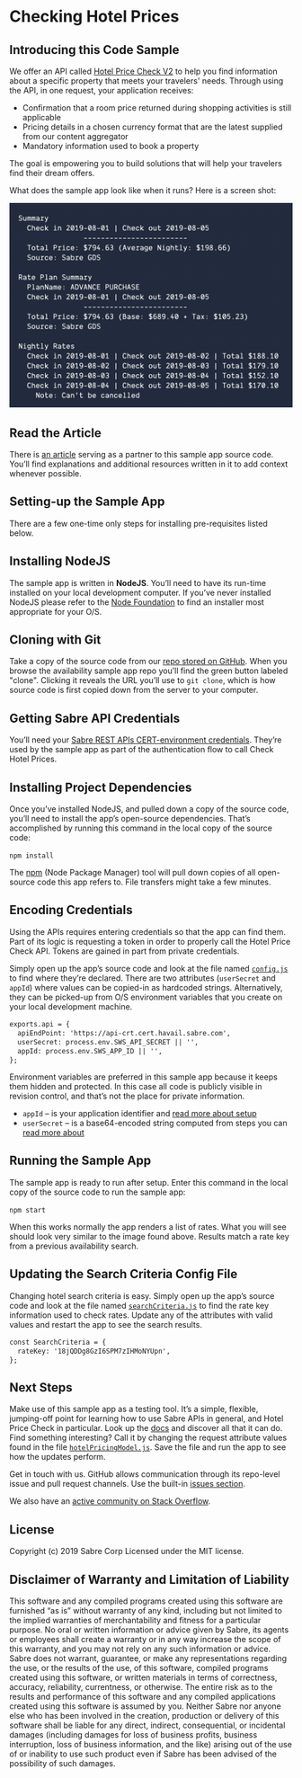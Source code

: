 # Checking Hotel Prices
## Introducing this Code Sample

We offer an API called [Hotel Price Check V2](https://developer.sabre.com/docs/rest_apis/hotel/search/hotel_price_check) to help you find information about a specific property that meets your travelers' needs. Through using the API, in one request, your application receives:

  * Confirmation that a room price returned during shopping activities is still applicable
  * Pricing details in a chosen currency format that are the latest supplied from our content aggregator
  * Mandatory information used to book a property

The goal is empowering you to build solutions that will help your travelers find their dream offers.

What does the sample app look like when it runs? Here is a screen shot:

![App Screenshot](./docs/HotelPriceCheckScreenshot.jpg)

## Read the Article

There is [an article](https://blog.developer.sabre.com/blog/2019/07/11/content-services-lodging-deep-dive-part-3-checking-prices/) serving as a partner to this sample app source code. You’ll find explanations and additional resources written in it to add context whenever possible. 

## Setting-up the Sample App

There are a few one-time only steps for installing pre-requisites listed below.

## Installing NodeJS

The sample app is written in **NodeJS**. You’ll need to have its run-time installed on your local development computer. If you’ve never installed NodeJS please refer to the [Node Foundation](https://nodejs.org/en/download/) to find an installer most appropriate for your O/S.
 
## Cloning with Git

Take a copy of the source code from our [repo stored on GitHub](https://github.com/SabreDevStudio). When you browse the availability sample app repo you’ll find the green button labeled "clone". Clicking it reveals the URL you’ll use to `git clone`, which is how source code is first copied down from the server to your computer. 

## Getting Sabre API Credentials

You’ll need your [Sabre REST APIs CERT-environment credentials](https://developer.sabre.com/guides/travel-agency/quickstart). They’re used by the sample app as part of the authentication flow to call Check Hotel Prices.

## Installing Project Dependencies

Once you’ve installed NodeJS, and pulled down a copy of the source code, you’ll need to install the app’s open-source dependencies. That’s accomplished by running this command in the local copy of the source code:

`npm install`

The [npm](https://www.npmjs.com/) (Node Package Manager) tool will pull down copies of all open-source code this app refers to. File transfers might take a few minutes.

## Encoding Credentials

Using the APIs requires entering credentials so that the app can find them. Part of its logic is requesting a token in order to properly call the Hotel Price Check API. Tokens are gained in part from private credentials.

Simply open up the app’s source code and look at the file named [`config.js`](./app/config.js) to find where they’re declared. There are two attributes (`userSecret` and `appId`) where values can be copied-in as hardcoded strings. Alternatively, they can be picked-up from O/S environment variables that you create on your local development machine.

```
exports.api = {
  apiEndPoint: 'https://api-crt.cert.havail.sabre.com',
  userSecret: process.env.SWS_API_SECRET || '',
  appId: process.env.SWS_APP_ID || '',
};
```

Environment variables are preferred in this sample app because it keeps them hidden and protected. In this case all code is publicly visible in revision control, and that’s not the place for private information.

* `appId` – is your application identifier and [read more about setup](https://developer.sabre.com/guides/travel-agency/content-services-for-lodging)
* `userSecret` – is a base64-encoded string computed from steps you can [read more about](https://developer.sabre.com/guides/travel-agency/how-to/rest-apis-token-credentials)

## Running the Sample App

The sample app is ready to run after setup. Enter this command in the local copy of the source code to run the sample app:

`npm start` 

When this works normally the app renders a list of rates. What you will see should look very similar to the image found above. Results match a rate key from a previous availability search.

## Updating the Search Criteria Config File

Changing hotel search criteria is easy. Simply open up the app’s source code and look at the file named [`searchCriteria.js`](./app/searchCriteria.js) to find the rate key information used to check rates. Update any of the attributes with valid values and restart the app to see the search results. 

```
const SearchCriteria = {
  rateKey: '18jQDDg8GzI6SPM7zIHMoNYUpn',
};
```

## Next Steps

Make use of this sample app as a testing tool. It’s a simple, flexible, jumping-off point for learning how to use Sabre APIs in general, and Hotel Price Check in particular. Look up the [docs](https://developer.sabre.com/docs/rest_apis/hotel/search/hotel_price_check) and discover all that it can do. Find something interesting? Call it by changing the request attribute values found in the file [`hotelPricingModel.js`](./app/hotelPricingModel.js). Save the file and run the app to see how the updates perform.

Get in touch with us. GitHub allows communication through its repo-level issue and pull request channels. Use the built-in [issues section](https://github.com/SabreDevStudio/hotel-price-check-v2-sample-nodejs/issues).

We also have an [active community on Stack Overflow](https://stackoverflow.com/questions/tagged/sabre).

## License

Copyright (c) 2019 Sabre Corp Licensed under the MIT license.

## Disclaimer of Warranty and Limitation of Liability

This software and any compiled programs created using this software are furnished “as is” without warranty of any kind, including but not limited to the implied warranties of merchantability and fitness for a particular purpose. No oral or written information or advice given by Sabre, its agents or employees shall create a warranty or in any way increase the scope of this warranty, and you may not rely on any such information or advice.
Sabre does not warrant, guarantee, or make any representations regarding the use, or the results of the use, of this software, compiled programs created using this software, or written materials in terms of correctness, accuracy, reliability, currentness, or otherwise. The entire risk as to the results and performance of this software and any compiled applications created using this software is assumed by you. Neither Sabre nor anyone else who has been involved in the creation, production or delivery of this software shall be liable for any direct, indirect, consequential, or incidental damages (including damages for loss of business profits, business interruption, loss of business information, and the like) arising out of the use of or inability to use such product even if Sabre has been advised of the possibility of such damages.
